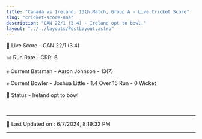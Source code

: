 ```yaml
---
title: "Canada vs Ireland, 13th Match, Group A - Live Cricket Score"
slug: "cricket-score-one"
description: "CAN 22/1 (3.4) - Ireland opt to bowl."
layout: "../../layouts/PostLayout.astro"
---
```


🔴 Live Score - CAN 22/1 (3.4)  

📊 Run Rate - CRR: 6  

✊ Current Batsman - Aaron Johnson - 13(7)  

✊ Current Bowler - Joshua Little - 1.4 Over 15 Run - 0 Wicket  

📑 Status - Ireland opt to bowl

<br />

***

📝 Last Updated on : 6/7/2024, 8:19:32 PM

***

